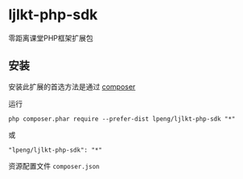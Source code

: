 ljlkt-php-sdk
==============

零距离课堂PHP框架扩展包


安装
------------

安装此扩展的首选方法是通过 [composer](http://getcomposer.org/download/)

运行

```
php composer.phar require --prefer-dist lpeng/ljlkt-php-sdk "*"
```

或

```
"lpeng/ljlkt-php-sdk": "*"
```

资源配置文件 `composer.json`

 